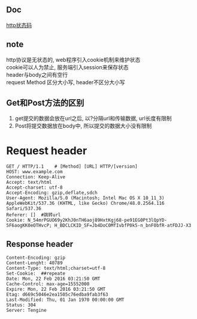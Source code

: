 ## Doc
[http状态码](https://zh.wikipedia.org/wiki/HTTP%E7%8A%B6%E6%80%81%E7%A0%81)

## note
http协议是无状态的, web程序引入cookie机制来维护状态  
cookie可以人为禁止, 服务端引入session来保存状态  
header与body之间有空行  
request Method 区分大小写, header不区分大小写  

## Get和Post方法的区别
1. get提交的数据会放在url之后, 以?分隔url和传输数据, url长度有限制
2. Post将提交数据放在body中, 所以提交的数据大小没有限制


# Request header
```
GET / HTTP/1.1    # [Method] [URL] HTTP/[version]
HOST: www.example.com
Connection: Keep-Alive
Accept: text/html
Accept-charset: utf-8
Accept-Encoding: gzip,deflate,sdch
User-Agent: Mozilla/5.0 (Macintosh; Intel Mac OS X 10_11_3) AppleWebKit/537.36 (KHTML, like Gecko) Chrome/48.0.2564.116 Safari/537.36
Referer: []  #跳转url
Cookie: N_54mrPGUO69y2KhJ0nTH6aoj89HxtKgj68-pe91EG0Pt3lQpYD-5F6aogKK0eOTHvcP; H_BDCLCKID_SF=Jb4DoC0MfIvbfP0k5-n_bnF0bfR-atFDJJ-X3 
```



## Response header
```
Content-Encoding: gzip
Content-Lenght: 40789
Content-Type: text/html;charset=utf-8
Set-Cookie:  ##repeate
Date: Mon, 22 Feb 2016 03:21:50 GMT
Cache-Control: max-age=15552000
Expire: Mon, 22 Feb 2016 03:21:50 GMT
Etag: d669c5046e2ea1505c76edba9fab3f63
Last-Modified: Thu, 01 Jan 1970 00:00:00 GMT
Status: 304 
Server: Tengine

```

